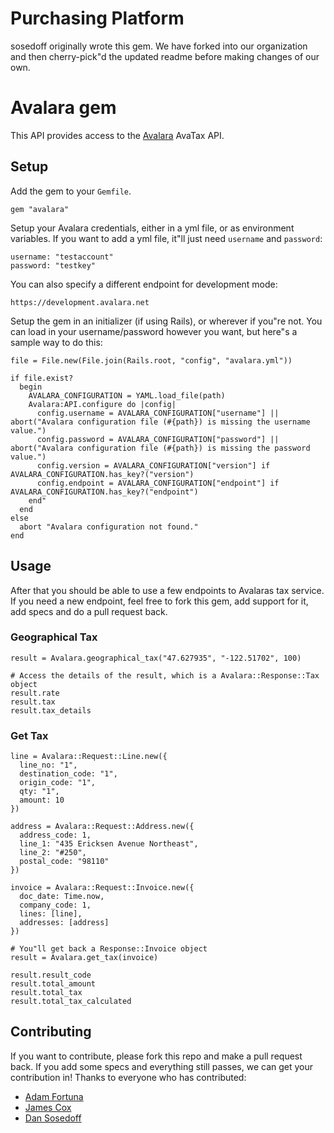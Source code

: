 # Purchasing Platform

sosedoff originally wrote this gem. We have forked into our organization and
then cherry-pick"d the updated readme before making changes of our own.

# Avalara gem

This API provides access to the [Avalara](http://www.avalara.com/) AvaTax API.

## Setup

Add the gem to your `Gemfile`.

```
gem "avalara"
```

Setup your Avalara credentials, either in a yml file, or as environment variables. If you want to add a yml file, it"ll just need `username` and `password`:

```
username: "testaccount"
password: "testkey"
```

You can also specify a different endpoint for development mode:

```
https://development.avalara.net
```

Setup the gem in an initializer (if using Rails), or wherever if you"re not. You can load in your username/password however you want, but here"s a sample way to do this:

```
file = File.new(File.join(Rails.root, "config", "avalara.yml"))

if file.exist?
  begin
    AVALARA_CONFIGURATION = YAML.load_file(path)
    Avalara:API.configure do |config|
      config.username = AVALARA_CONFIGURATION["username"] || abort("Avalara configuration file (#{path}) is missing the username value.")
      config.password = AVALARA_CONFIGURATION["password"] || abort("Avalara configuration file (#{path}) is missing the password value.")
      config.version = AVALARA_CONFIGURATION["version"] if AVALARA_CONFIGURATION.has_key?("version")
      config.endpoint = AVALARA_CONFIGURATION["endpoint"] if AVALARA_CONFIGURATION.has_key?("endpoint")
    end"
  end
else
  abort "Avalara configuration not found."
end
```

## Usage

After that you should be able to use a few endpoints to Avalaras tax service. If you need a new endpoint, feel free to fork this gem, add support for it, add specs and do a pull request back.

### Geographical Tax

```
result = Avalara.geographical_tax("47.627935", "-122.51702", 100)

# Access the details of the result, which is a Avalara::Response::Tax object
result.rate
result.tax
result.tax_details
```

### Get Tax

```
line = Avalara::Request::Line.new({
  line_no: "1",
  destination_code: "1",
  origin_code: "1",
  qty: "1",
  amount: 10
})

address = Avalara::Request::Address.new({
  address_code: 1,
  line_1: "435 Ericksen Avenue Northeast",
  line_2: "#250",
  postal_code: "98110"
})

invoice = Avalara::Request::Invoice.new({
  doc_date: Time.now,
  company_code: 1,
  lines: [line],
  addresses: [address]
})

# You"ll get back a Response::Invoice object
result = Avalara.get_tax(invoice)

result.result_code
result.total_amount
result.total_tax
result.total_tax_calculated
```


## Contributing

If you want to contribute, please fork this repo and make a pull request back. If you add some specs and everything still passes, we can get your contribution in! Thanks to everyone who has contributed:

* [Adam Fortuna](http://github.com/adamfortuna)
* [James Cox](http://github.com/adamfortuna)
* [Dan Sosedoff](http://github.com/sosedoff)
